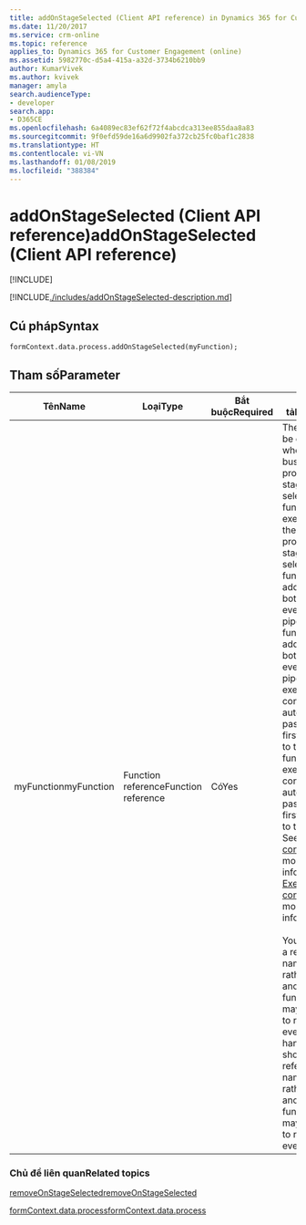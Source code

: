 ```yaml
---
title: addOnStageSelected (Client API reference) in Dynamics 365 for Customer Engagement| MicrosoftDocs
ms.date: 11/20/2017
ms.service: crm-online
ms.topic: reference
applies_to: Dynamics 365 for Customer Engagement (online)
ms.assetid: 5982770c-d5a4-415a-a32d-3734b6210bb9
author: KumarVivek
ms.author: kvivek
manager: amyla
search.audienceType:
- developer
search.app:
- D365CE
ms.openlocfilehash: 6a4089ec83ef62f72f4abcdca313ee855daa8a83
ms.sourcegitcommit: 9f0efd59de16a6d9902fa372cb25fc0baf1c2838
ms.translationtype: HT
ms.contentlocale: vi-VN
ms.lasthandoff: 01/08/2019
ms.locfileid: "388384"
---
```

# <a name="addonstageselected-client-api-reference"></a><span data-ttu-id="20e4c-102">addOnStageSelected (Client API reference)</span><span class="sxs-lookup"><span data-stu-id="20e4c-102">addOnStageSelected (Client API reference)</span></span>

[!INCLUDE[](../../../../../includes/cc_applies_to_update_9_0_0.md)]

[!INCLUDE[./includes/addOnStageSelected-description.md](./includes/addOnStageSelected-description.md)]

## <a name="syntax"></a><span data-ttu-id="20e4c-103">Cú pháp</span><span class="sxs-lookup"><span data-stu-id="20e4c-103">Syntax</span></span>

`formContext.data.process.addOnStageSelected(myFunction);`

## <a name="parameter"></a><span data-ttu-id="20e4c-104">Tham số</span><span class="sxs-lookup"><span data-stu-id="20e4c-104">Parameter</span></span>

|<span data-ttu-id="20e4c-105">Tên</span><span class="sxs-lookup"><span data-stu-id="20e4c-105">Name</span></span>|<span data-ttu-id="20e4c-106">Loại</span><span class="sxs-lookup"><span data-stu-id="20e4c-106">Type</span></span>|<span data-ttu-id="20e4c-107">Bắt buộc</span><span class="sxs-lookup"><span data-stu-id="20e4c-107">Required</span></span>|<span data-ttu-id="20e4c-108">Mô tả</span><span class="sxs-lookup"><span data-stu-id="20e4c-108">Description</span></span>|
|--|--|--|--|
|<span data-ttu-id="20e4c-109">myFunction</span><span class="sxs-lookup"><span data-stu-id="20e4c-109">myFunction</span></span>|<span data-ttu-id="20e4c-110">Function reference</span><span class="sxs-lookup"><span data-stu-id="20e4c-110">Function reference</span></span>|<span data-ttu-id="20e4c-111">Có</span><span class="sxs-lookup"><span data-stu-id="20e4c-111">Yes</span></span>|<span data-ttu-id="20e4c-112">The function to be executed when the business process flow stage is selected.</span><span class="sxs-lookup"><span data-stu-id="20e4c-112">The function to be executed when the business process flow stage is selected.</span></span> <span data-ttu-id="20e4c-113">The function will be added to the bottom of the event handler pipeline.</span><span class="sxs-lookup"><span data-stu-id="20e4c-113">The function will be added to the bottom of the event handler pipeline.</span></span> <span data-ttu-id="20e4c-114">The execution context is automatically passed as the first parameter to the function.</span><span class="sxs-lookup"><span data-stu-id="20e4c-114">The execution context is automatically passed as the first parameter to the function.</span></span> <span data-ttu-id="20e4c-115">See [Execution context](../../../clientapi-execution-context.md) for more information.</span><span class="sxs-lookup"><span data-stu-id="20e4c-115">See [Execution context](../../../clientapi-execution-context.md) for more information.</span></span><br/><br/><span data-ttu-id="20e4c-116">You should use a reference to a named function rather than an anonymous function if you may later want to remove the event handler.</span><span class="sxs-lookup"><span data-stu-id="20e4c-116">You should use a reference to a named function rather than an anonymous function if you may later want to remove the event handler.</span></span>|

### <a name="related-topics"></a><span data-ttu-id="20e4c-117">Chủ đề liên quan</span><span class="sxs-lookup"><span data-stu-id="20e4c-117">Related topics</span></span>

[<span data-ttu-id="20e4c-118">removeOnStageSelected</span><span class="sxs-lookup"><span data-stu-id="20e4c-118">removeOnStageSelected</span></span>](removeOnStageSelected.md)
 
[<span data-ttu-id="20e4c-119">formContext.data.process</span><span class="sxs-lookup"><span data-stu-id="20e4c-119">formContext.data.process</span></span>](../../formContext-data-process.md)
 


